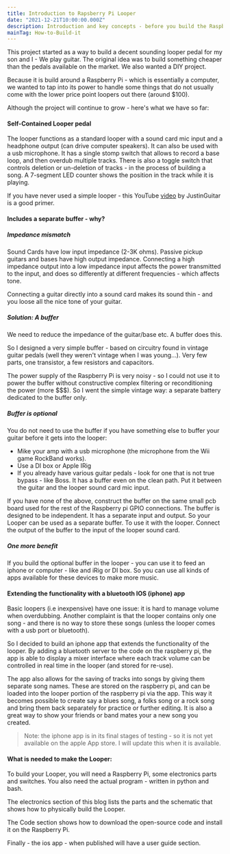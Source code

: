 ```yaml
---
title: Introduction to Rapsberry Pi Looper
date: "2021-12-21T10:00:00.000Z"
description: Introduction and key concepts - before you build the Raspberry Pi Looper
mainTag: How-to-Build-it
---
```


This project started as a way to build a decent sounding looper pedal for my son and I - We play guitar. The original idea was to build something cheaper than the pedals available on the market.  We also wanted a DIY project.   

Because it is build around a Raspberry Pi - which is essentially a computer, we wanted to tap into its power to handle some things that do not usually come with the lower price point loopers out there (around $100). 

Although the project will continue to grow - here's what we have so far:

#### Self-Contained Looper pedal

The looper functions as a standard looper with a sound card mic input and a headphone output (can drive computer speakers).  It can also be used with a usb microphone. It has a single stomp switch that allows to record a base loop, and then overdub multiple tracks.  There is also a toggle switch that controls deletion  or un-deletion of tracks - in the process of building a song. A 7-segment LED counter shows the position in the track while it is playing.

If you have never used a simple looper - this  YouTube [video](https://www.youtube.com/watch?v=Gd0NhglZWtw) by JustinGuitar is a good primer.

#### Includes a separate buffer - why?

##### Impedance mismatch
Sound Cards have low input impedance (2-3K ohms). Passive pickup guitars and bases have high output impedance. Connecting a high impedance output into a low impedance input affects the power transmitted to the input, and does so differently at different frequencies - which affects tone.  

Connecting a guitar directly into a sound card makes its sound thin - and you loose all the nice tone of your guitar.

##### Solution: A buffer

We need to reduce the impedance of the guitar/base etc.  A buffer does this.

So I designed a very simple buffer - based on circuitry found in vintage guitar pedals (well they weren't vintage when I was young...). Very few parts, one transistor, a few resistors and capacitors.  

The power supply of the Raspberry Pi is very noisy - so I could not use it to power the buffer without constructive complex filtering or reconditioning the power (more $$$).  So I went the simple vintage way: a separate battery dedicated to the buffer only.

##### Buffer is optional

You do not need to use the buffer if you have something else to buffer your guitar before it gets into the looper:
- Mike your amp with a usb microphone (the microphone from the Wii game RockBand works).
- Use a DI box or Apple IRig
- If you already have various guitar pedals - look for one that is not true bypass - like Boss.  It has a buffer even on the clean path. Put it between the guitar and the looper sound card mic input.

If you have none of the above, construct the buffer on the same small pcb board used for the rest of the Raspberry pi GPIO connections.  The buffer is designed to be independent. It has a separate input and output.  So your Looper can be used as a separate buffer.  To use it with the looper. Connect the output of the buffer to the input of the looper sound card.

##### One more benefit

If you build the optional buffer in the looper - you can use it to feed an iphone or computer - like and iRig or DI box.  So you can use all kinds of apps available for these devices to make more music.

#### Extending the functionality with a bluetooth IOS (iphone) app

Basic loopers (i.e inexpensive) have one issue: it is hard to manage  volume when overdubbing.  Another complaint is that the looper contains only one song - and there is no way to store these songs (unless the looper comes with a usb port or bluetooth).

So I decided to build an iphone app that extends the functionality of the looper.  By adding a bluetooth server to the code on the raspberry pi, the app is able to display a mixer interface where each track volume can be controlled in real time in the looper (and stored for re-use).

The app also allows for the saving of tracks into songs by giving them separate song names.   These are stored on the raspberry pi, and can be loaded into the looper portion of the raspberry pi via the app.  This way it becomes possible to create say a blues song, a folks song or a rock song and bring them back separately for practice or further editing. It is also a great way to show your friends or band mates your a new song you created.

> Note: the iphone app is in its final stages of testing - so it is not yet available on the apple App store. I will update this when it is available.

#### What is needed to make the Looper:

To build your Looper, you will need a Raspberry Pi, some electronics parts and switches. You also need the actual program - written in python and bash.

The electronics section of this blog lists the parts and the schematic that shows how to physically build the Looper.

The Code section shows how to download the open-source code and install it on the Raspberry Pi.

Finally - the ios app - when published will have a user guide section.






